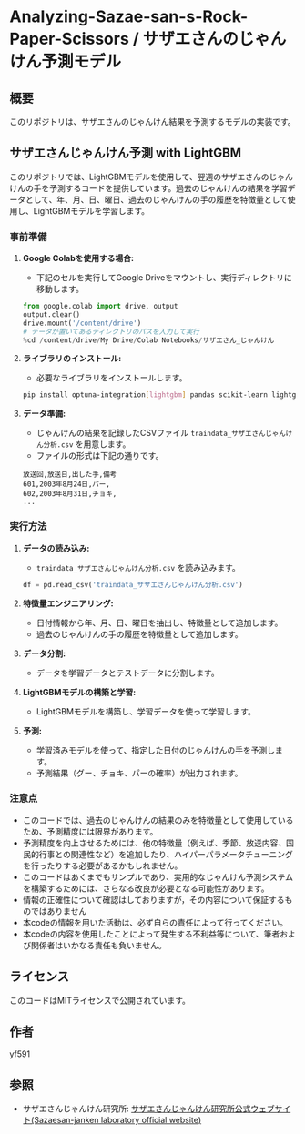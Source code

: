 # Analyzing-Sazae-san-s-Rock-Paper-Scissors / サザエさんのじゃんけん予測モデル

## 概要
このリポジトリは、サザエさんのじゃんけん結果を予測するモデルの実装です。

## サザエさんじゃんけん予測 with LightGBM 

このリポジトリでは、LightGBMモデルを使用して、翌週のサザエさんのじゃんけんの手を予測するコードを提供しています。過去のじゃんけんの結果を学習データとして、年、月、日、曜日、過去のじゃんけんの手の履歴を特徴量として使用し、LightGBMモデルを学習します。

### 事前準備

1. **Google Colabを使用する場合:**
   - 下記のセルを実行してGoogle Driveをマウントし、実行ディレクトリに移動します。

   ```python
   from google.colab import drive, output
   output.clear()
   drive.mount('/content/drive')
   # データが置いてあるディレクトリのパスを入力して実行
   %cd /content/drive/My Drive/Colab Notebooks/サザエさん_じゃんけん
   ```

2. **ライブラリのインストール:**
   - 必要なライブラリをインストールします。

   ```bash
   pip install optuna-integration[lightgbm] pandas scikit-learn lightgbm 
   ```

3. **データ準備:**
   - じゃんけんの結果を記録したCSVファイル `traindata_サザエさんじゃんけん分析.csv` を用意します。
   - ファイルの形式は下記の通りです。

   ```
   放送回,放送日,出した手,備考
   601,2003年8月24日,パー,
   602,2003年8月31日,チョキ,
   ...
   ```

### 実行方法

1.  **データの読み込み:** 
    - `traindata_サザエさんじゃんけん分析.csv` を読み込みます。

    ```python
    df = pd.read_csv('traindata_サザエさんじゃんけん分析.csv')
    ```

2.  **特徴量エンジニアリング:** 
    - 日付情報から年、月、日、曜日を抽出し、特徴量として追加します。
    - 過去のじゃんけんの手の履歴を特徴量として追加します。

3.  **データ分割:** 
    - データを学習データとテストデータに分割します。

4.  **LightGBMモデルの構築と学習:**
    - LightGBMモデルを構築し、学習データを使って学習します。

5.  **予測:**
    - 学習済みモデルを使って、指定した日付のじゃんけんの手を予測します。
    - 予測結果（グー、チョキ、パーの確率）が出力されます。

### 注意点

-  このコードでは、過去のじゃんけんの結果のみを特徴量として使用しているため、予測精度には限界があります。
- 予測精度を向上させるためには、他の特徴量（例えば、季節、放送内容、国民的行事との関連性など）を追加したり、ハイパーパラメータチューニングを行ったりする必要があるかもしれません。
- このコードはあくまでもサンプルであり、実用的なじゃんけん予測システムを構築するためには、さらなる改良が必要となる可能性があります。
- 情報の正確性について確認はしておりますが，その内容について保証するものではありません
- 本codeの情報を用いた活動は、必ず自らの責任によって行ってください。
- 本codeの内容を使用したことによって発生する不利益等について、筆者および関係者はいかなる責任も負いません。

## ライセンス

このコードはMITライセンスで公開されています。

## 作者

yf591

## 参照

* サザエさんじゃんけん研究所: [サザエさんじゃんけん研究所公式ウェブサイト(Sazaesan-janken laboratory official website)](http://park11.wakwak.com/~hkn/)



